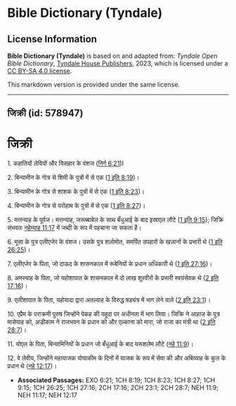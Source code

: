 # Bible Dictionary (Tyndale)

## License Information

**Bible Dictionary (Tyndale)** is based on and adapted from: _Tyndale Open Bible Dictionary_, [Tyndale House Publishers](https://tyndaleopenresources.com/), 2023, which is licensed under a [CC BY-SA 4.0 license](https://creativecommons.org/licenses/by-sa/4.0/legalcode.en).

This markdown version is provided under the same license.



--------------------------------

## जिक्री (id: 578947)

जिक्री
======

1\. कहातियों लेवियों और यिसहार के वंशज ([निर्ग 6:21](https://ref.ly/Exod6:21))I

2\. बिन्यामीन के गोत्र से शिमी के पुत्रों में से एक ([1 इति 8:19](https://ref.ly/1Chr8:19))।

3\. बिन्यामीन के गोत्र से शाशक के पुत्रों में से एक ([1 इति 8:23](https://ref.ly/1Chr8:23))।

4\. बिन्यामीन के गोत्र से यरोहाम के पुत्रों में से एक ([1 इति 8:27](https://ref.ly/1Chr8:27))।

5\. मत्तन्याह के पूर्वज। मत्तन्याह, जरूब्बाबेल के साथ बँधुआई के बाद इस्राएल लौटे ([1 इति 9:15](https://ref.ly/1Chr9:15)); जिक्रि संभवतः [नहेम्याह 11:17](https://ref.ly/Neh11:17) में जब्दी के रूप में पहचाना जा सकता है।

6\. मूसा के पुत्र एलीएजेर के वंशज। उसके पुत्र शलोमोत, समर्पित उपहारों के खज़ानों के प्रभारी थे ([1 इति 26:25](https://ref.ly/1Chr26:25))।

7\. एलीएजेर के पिता, जो दाऊद के शासनकाल में रूबेनियों के प्रधान अधिकारी थे ([1 इति 27:16](https://ref.ly/1Chr27:16))।

8\. अमस्याह के पिता, जो यहोशापात के शासनकाल में दो लाख शूरवीरों के प्रभारी स्वयंसेवक थे ([2 इति 17:16](https://ref.ly/2Chr17:16))।

9\. एलीशापात के पिता, यहोयादा द्वारा अतल्याह के विरुद्ध षड्यंत्र में भाग लेने वाले ([2 इति 23:1](https://ref.ly/2Chr23:1))।

10\. एप्रैम के पराक्रमी पुरुष जिन्होंने पेकह की यहूदा पर अधीनता में भाग लिया। जिक्रि ने आहाज के पुत्र मासेयाह को, अज्रीकाम ने राजभवन के प्रधान को और एल्काना को मारा, जो राजा का मंत्री था ([2 इति 28:7](https://ref.ly/2Chr28:7))।

11\. योएल के पिता, बिन्यामिनियों के प्रधान जो बँधुआई के बाद यरूशलेम लौटे ([नहे 11:9](https://ref.ly/Neh11:9))।

12\. वे लेवीय, जिन्होंने महायाजक योयाकीम के दिनों में याजक के रूप में सेवा की और अबिय्याह के कुल के प्रधान थे ([नहे 12:17](https://ref.ly/Neh12:17))।

* **Associated Passages:** EXO 6:21; 1CH 8:19; 1CH 8:23; 1CH 8:27; 1CH 9:15; 1CH 26:25; 1CH 27:16; 2CH 17:16; 2CH 23:1; 2CH 28:7; NEH 11:9; NEH 11:17; NEH 12:17

